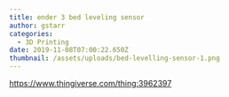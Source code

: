 ```yaml
---
title: ender 3 bed leveling sensor
author: gstarr
categories:
  - 3D Printing
date: 2019-11-08T07:00:22.650Z
thumbnail: /assets/uploads/bed-levelling-sensor-1.png
---
```

https://www.thingiverse.com/thing:3962397
